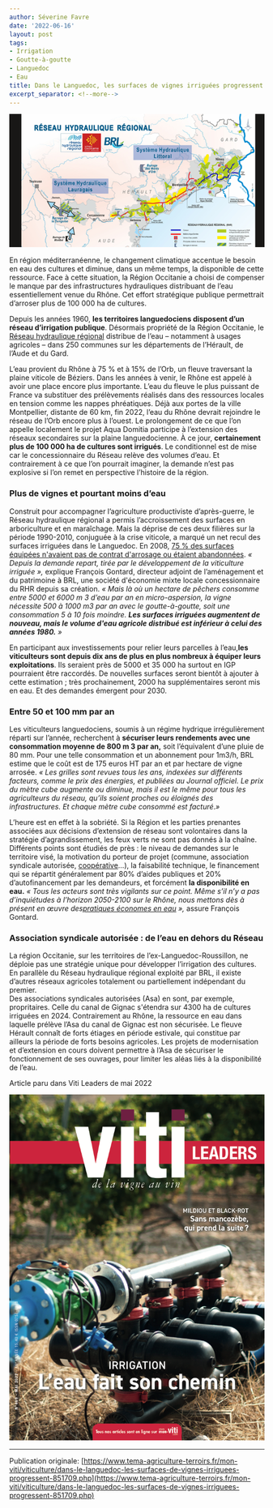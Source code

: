 ```yaml
---
author: Séverine Favre
date: '2022-06-16'
layout: post
tags:
- Irrigation
- Goutte-à-goutte
- Languedoc
- Eau
title: Dans le Languedoc, les surfaces de vignes irriguées progressent
excerpt_separator: <!--more-->
---
```


![](/assets/991308a2dbee7c97c71ae5ff47a6efb6.jpg)


En région méditerranéenne, le changement climatique accentue le besoin en eau des cultures et diminue, dans un même temps, la disponible de cette ressource. Face à cette situation, la Région Occitanie a choisi de compenser le manque par des infrastructures hydrauliques distribuant de l’eau essentiellement venue du Rhône. Cet effort stratégique publique permettrait d’arroser plus de 100 000 ha de cultures.

<!--more-->

Depuis les années 1960, **les territoires languedociens disposent d’un réseau d’irrigation publique**. Désormais propriété de la Région Occitanie, le [Réseau hydraulique régional](https://www.reseau-hydraulique-regional.fr/phototheque/photos/actualite/2021/RHR%202020_Flipbook.pdf) distribue de l’eau – notamment à usages agricoles – dans 250 communes sur les départements de l’Hérault, de l’Aude et du Gard.

L’eau provient du Rhône à 75 % et à 15% de l’Orb, un fleuve traversant la plaine viticole de Béziers. Dans les années à venir, le Rhône est appelé à avoir une place encore plus importante. L’eau du fleuve le plus puissant de France va substituer des prélèvements réalisés dans des ressources locales en tension comme les nappes phréatiques. Déjà aux portes de la ville Montpellier, distante de 60 km, fin 2022, l’eau du Rhône devrait rejoindre le réseau de l’Orb encore plus à l’ouest. Le prolongement de ce que l’on appelle localement le projet Aqua Domitia participe à l’extension des réseaux secondaires sur la plaine languedocienne. À ce jour, **certainement plus de 100 000 ha de cultures sont irrigués**. Le conditionnel est de mise car le concessionnaire du Réseau relève des volumes d’eau. Et contrairement à ce que l’on pourrait imaginer, la demande n’est pas explosive si l’on remet en perspective l’histoire de la région.

### Plus de vignes et pourtant moins d’eau

Construit pour accompagner l’agriculture productiviste d’après-guerre, le Réseau hydraulique régional a permis l’accroissement des surfaces en arboriculture et en maraîchage. Mais la déprise de ces deux filières sur la période 1990-2010, conjuguée à la crise viticole, a marqué un net recul des surfaces irriguées dans le Languedoc. En 2008, [75 % des surfaces équipées n'avaient pas de contrat d'arrosage ou étaient abandonnées](https://journals.openedition.org/tem/2778). _« Depuis la demande repart, tirée par le développement de la viticulture irriguée »,_ explique François Gontard, directeur adjoint de l’aménagement et du patrimoine à BRL, une société d'économie mixte locale concessionnaire du RHR depuis sa création.  _« Mais là où un hectare de pêchers consomme entre 5000 et 6000 m 3 d’eau par an en micro-aspersion, la vigne nécessite 500 à 1000 m3 par an avec le goutte-à-goutte, soit une consommation 5 à 10 fois moindre. **Les surfaces irriguées augmentent de nouveau, mais le volume d'eau agricole distribué est inférieur à celui des années 1980.** »_

En participant aux investissements pour relier leurs parcelles à l’eau,**les viticulteurs sont depuis dix ans de plus en plus nombreux à équiper leurs exploitations**. Ils seraient près de 5000 et 35 000 ha surtout en IGP pourraient être raccordés. De nouvelles surfaces seront bientôt à ajouter à cette estimation ; très prochainement, 2000 ha supplémentaires seront mis en eau. Et des demandes émergent pour 2030.

### Entre 50 et 100 mm par an

Les viticulteurs languedociens, soumis à un régime hydrique irrégulièrement réparti sur l’année, recherchent à **sécuriser leurs rendements avec une consommation moyenne de 800 m 3 par an,** soit l’équivalent d’une pluie de 80 mm. Pour une telle consommation et un abonnement pour 1m3/h, BRL estime que le coût est de 175 euros HT par an et par hectare de vigne arrosée. _« Les grilles sont revues tous les ans, indexées sur différents facteurs, comme le prix des énergies, et publiées au Journal officiel. Le prix du mètre cube augmente ou diminue, mais il est le même pour tous les agriculteurs du réseau, qu’ils soient proches ou éloignés des infrastructures. Et chaque mètre cube consommé est facturé_._»_

L’heure est en effet à la sobriété. Si la Région et les parties prenantes associées aux décisions d’extension de réseau sont volontaires dans la stratégie d’agrandissement, les feux verts ne sont pas donnés à la chaîne. Différents points sont étudiés de près : le niveau de demandes sur le territoire visé, la motivation du porteur de projet (commune, association syndicale autorisée, [coopérative](https://www.reseau-hydraulique-regional.fr/fr/lactualite-du-projet/a-cers-34-150-ha-dexploitations-viticoles-igp-irrigues-tout-en-preservant-la-biodiversite/)…), la faisabilité technique, le financement qui se répartit généralement par 80% d’aides publiques et 20% d’autofinancement par les demandeurs, et forcément **la disponibilité en eau.** _« Tous les acteurs sont très vigilants sur ce point. Même s’il n’y a pas d’inquiétudes à l’horizon 2050-2100 sur le Rhône, nous mettons dès à présent en œuvre des[pratiques économes en eau](https://www.youtube.com/watch?v=nBuHS3ggNIE)_  _»,_ assure François Gontard.

### Association syndicale autorisée : de l’eau en dehors du Réseau

La région Occitanie, sur les territoires de l’ex-Languedoc-Roussillon, ne déploie pas une stratégie unique pour développer l’irrigation des cultures. En parallèle du Réseau hydraulique régional exploité par BRL, il existe d’autres réseaux agricoles totalement ou partiellement indépendant du premier.  
Des associations syndicales autorisées (Asa) en sont, par exemple, propritaires. Celle du canal de Gignac s'étendra sur 4300 ha de cultures irriguées en 2024. Contrairement au Rhône, la ressource en eau dans laquelle prélève l’Asa du canal de Gignac est non sécurisée. Le fleuve Hérault connaît de forts étiages en période estivale, qui constitue par ailleurs la période de forts besoins agricoles. Les projets de modernisation et d’extension en cours doivent permettre à l’Asa de sécuriser le fonctionnement de ses ouvrages, pour limiter les aléas liés à la disponibilité de l’eau. 

Article paru dans Viti Leaders de mai 2022 

![](/assets/4b348dca2c7b94f22528d20dfa203969.png)

---

Publication originale: [https://www.tema-agriculture-terroirs.fr/mon-viti/viticulture/dans-le-languedoc-les-surfaces-de-vignes-irriguees-progressent-851709.php](https://www.tema-agriculture-terroirs.fr/mon-viti/viticulture/dans-le-languedoc-les-surfaces-de-vignes-irriguees-progressent-851709.php)
